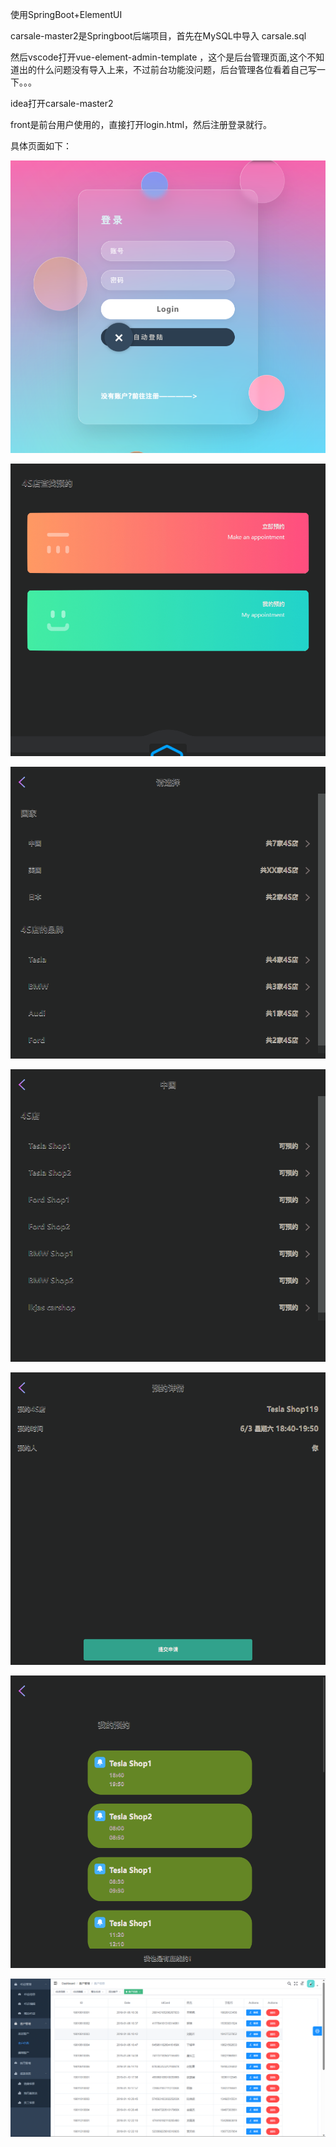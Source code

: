 使用SpringBoot+ElementUI

carsale-master2是Springboot后端项目，首先在MySQL中导入 carsale.sql

然后vscode打开vue-element-admin-template ，这个是后台管理页面,这个不知道出的什么问题没有导入上来，不过前台功能没问题，后台管理各位看着自己写一下。。。

idea打开carsale-master2

front是前台用户使用的，直接打开login.html，然后注册登录就行。

具体页面如下：

![](https://raw.githubusercontent.com/qq13456116532/Car_Reserve/master/images/Snipaste_2023-06-03_17-52-50.png)

![](https://raw.githubusercontent.com/qq13456116532/Car_Reserve/master/images/Snipaste_2023-06-03_18-18-13.png)

![](https://github.com/qq13456116532/Car_Reserve/blob/master/images/Snipaste_2023-06-03_18-18-20.png?raw=true)

![](https://github.com/qq13456116532/Car_Reserve/blob/master/images/Snipaste_2023-06-03_18-18-25.png?raw=true)

![](https://raw.githubusercontent.com/qq13456116532/Car_Reserve/master/images/Snipaste_2023-06-03_18-18-36.png)

![](https://raw.githubusercontent.com/qq13456116532/Car_Reserve/master/images/Snipaste_2023-06-03_18-18-45.png)

![](https://raw.githubusercontent.com/qq13456116532/Car_Reserve/master/images/Snipaste_2023-06-03_19-24-06.png)

